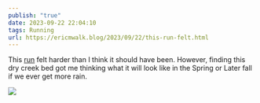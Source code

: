 ```yaml
---
publish: "true"
date: 2023-09-22 22:04:10
tags: Running
url: https://ericmwalk.blog/2023/09/22/this-run-felt.html
---
```


This [run](https://strava.com/activities/9900491296)  felt harder than I think it should have been. However, finding this dry creek bed got me thinking what it will look like in the Spring or Later fall if we ever get more rain.

![](https://ericmwalk.blog/uploads/2023/6265a63f-f8ba-4391-bb48-f63b4a864512.jpg)